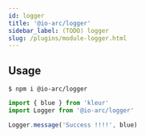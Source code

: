 ```yaml
---
id: logger
title: '@io-arc/logger'
sidebar_label: (TODO) logger
slug: /plugins/module-logger.html
---
```


## Usage

```shell
$ npm i @io-arc/logger
```

```typescript title="index.ts"
import { blue } from 'kleur'
import Logger from '@io-arc/logger'

Logger.message('Success !!!!', blue)
```
